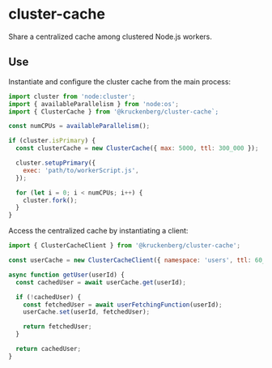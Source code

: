 # cluster-cache
Share a centralized cache among clustered Node.js workers.

## Use
Instantiate and configure the cluster cache from the main process:

```javascript
import cluster from 'node:cluster';
import { availableParallelism } from 'node:os';
import { ClusterCache } from '@kruckenberg/cluster-cache`;

const numCPUs = availableParallelism();

if (cluster.isPrimary) {
  const clusterCache = new ClusterCache({ max: 5000, ttl: 300_000 });

  cluster.setupPrimary({
    exec: 'path/to/workerScript.js',
  });

  for (let i = 0; i < numCPUs; i++) {
    cluster.fork();
  }
}
```

Access the centralized cache by instantiating a client:

```javascript
import { ClusterCacheClient } from '@kruckenberg/cluster-cache';

const userCache = new ClusterCacheClient({ namespace: 'users', ttl: 60_000 });

async function getUser(userId) {
  const cachedUser = await userCache.get(userId);

  if (!cachedUser) {
    const fetchedUser = await userFetchingFunction(userId);
    userCache.set(userId, fetchedUser);

    return fetchedUser;
  }

  return cachedUser;
}
```
